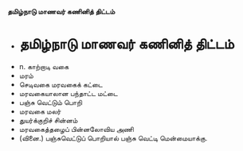 **தமிழ்நாடு மாணவர் கணினித் திட்டம்**
- # தமிழ்நாடு மாணவர் கணினித் திட்டம்
- n. காற்றாடி வகை
- மரம்
- செடிவகை மரவகைக் கட்டை
-  மரவகையாலான பந்தாட்ட   மட்டை
-  பஞ்சு வெட்டும் பொறி
- மரவகை மலர்
-  துயர்க்குறிச் சின்னம்
-   மரவகைத்தழைப்   பின்னலோவிய அணி
- (வினை.)          பஞ்சுவெட்டுப் பொறியால்   பஞ்சு       வெட்டி  மென்மையாக்கு.

